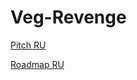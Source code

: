 # Veg-Revenge
[Pitch RU](https://docs.google.com/presentation/d/1ZanLoWimlWvvZn56JZQtTZPlkO5fW3KRbDnYHKDFoMs/edit?usp=sharing "Питч проекта")

[Roadmap RU](https://trello.com/b/LG95DTCF/veg-revenge "Дорожная карта проекта")

